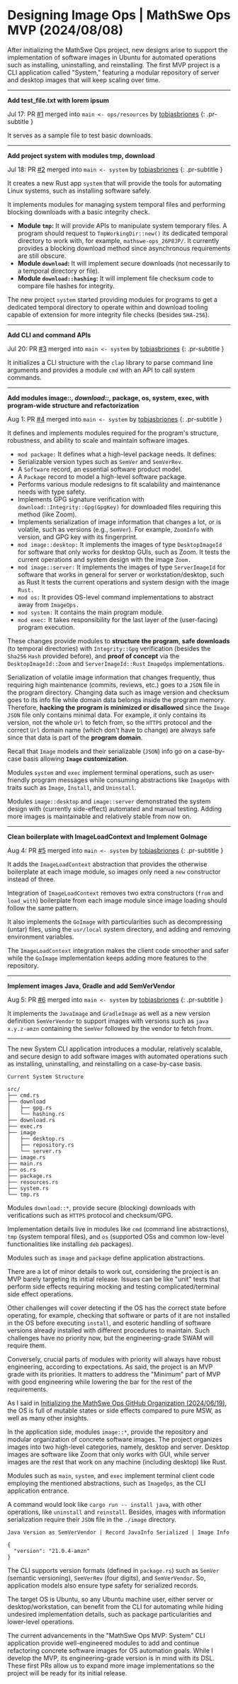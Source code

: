 <!-- Copyright (c) 2024 Tobias Briones. All rights reserved. -->
<!-- SPDX-License-Identifier: CC-BY-4.0 -->
<!-- This file is part of https://github.com/tobiasbriones/blog -->

# Designing Image Ops | MathSwe Ops MVP (2024/08/08)

After initializing the MathSwe Ops project, new designs arise to support the
implementation of software images in Ubuntu for automated operations such as
installing, uninstalling, and reinstalling. The first MVP project is a CLI
application called "System," featuring a modular repository of server and
desktop images that will keep scaling over time.

---

**Add test_file.txt with lorem ipsum**

Jul 17: PR [#1](https://github.com/mathswe-ops/mathswe-ops---mvp/pull/1) merged
into `main <- ops/resources`
by [tobiasbriones](https://github.com/tobiasbriones)
{: .pr-subtitle }

It serves as a sample file to test basic downloads.

---

**Add project system with modules tmp, download**

Jul 18: PR [#2](https://github.com/mathswe-ops/mathswe-ops---mvp/pull/2) merged
into `main <- system` by [tobiasbriones](https://github.com/tobiasbriones)
{: .pr-subtitle }

It creates a new Rust app `system` that will provide the tools for automating
Linux systems, such as installing software safely.

It implements modules for managing system temporal files and performing blocking
downloads with a basic integrity check.

- **Module `tmp`:** It will provide APIs to manipulate system temporary files. A
  program should request to `TmpWorkingDir::new()` its dedicated temporal
  directory to work with, for example, `mathswe-ops_26P8JP/`. It currently
  provides a blocking download method since asynchronous requirements are still
  obscure.
- **Module `download`:** It will implement secure downloads (not necessarily to
  a temporal directory or file).
- **Module `download::hashing`:** It will implement file checksum code to
  compare file hashes for integrity.

The new project `system` started providing modules for programs to get a
dedicated temporal directory to operate within and download tooling capable of
extension for more integrity file checks (besides `SHA-256`).

---

**Add CLI and command APIs**

Jul 20: PR [#3](https://github.com/mathswe-ops/mathswe-ops---mvp/pull/3) merged
into `main <- system` by [tobiasbriones](https://github.com/tobiasbriones)
{: .pr-subtitle }

It initializes a CLI structure with the `clap` library to parse command line
arguments and provides a module `cmd` with an API to call system commands.

---

**Add modules image::*, download::*, package, os, system, exec, with
program-wide structure and refactorization**

Aug 1: PR [#4](https://github.com/mathswe-ops/mathswe-ops---mvp/pull/4) merged
into `main <- system` by [tobiasbriones](https://github.com/tobiasbriones)
{: .pr-subtitle }

It defines and implements modules required for the program's structure,
robustness, and ability to scale and maintain software images.

- `mod package:` It defines what a high-level package needs. It defines:
- Serializable version types such as `SemVer` and `SemVerRev`.
- A `Software` record, an essential software product model.
- A `Package` record to model a high-level software package.
- Performs various module redesigns to fit scalability and maintenance needs
  with type safety.
- Implements GPG signature verification with `download::Integrity::Gpg(GpgKey)`
  for downloaded files requiring this method (like Zoom).
- Implements serialization of image information that changes a lot, or is
  volatile, such as versions (e.g., `SemVer`). For example, `ZoomInfo` with
  version, and GPG key with its fingerprint.
- `mod image::desktop:` It implements the images of type `DesktopImageId` for
  software that only works for desktop GUIs, such as Zoom. It tests the current
  operations and system design with the image `Zoom.`
- `mod image::server:` It implements the images of type `ServerImageId` for
  software that works in general for server or workstation/desktop, such as Rust
  It tests the current operations and system design with the image `Rust.`
- `mod os:` It provides OS-level command implementations to abstract away from
  `ImageOps.`
- `mod system:` It contains the main program module.
- `mod exec:` It takes responsibility for the last layer of the (user-facing)
  program execution.

These changes provide modules to **structure the program**, **safe downloads**
(to temporal directories) with `Integrity::Gpg` verification (besides the
`Sha256` `Hash` provided before), and **proof of concept** via the
`DesktopImageId::Zoom` and `ServerImageId::Rust` `ImageOps` implementations.

Serialization of volatile image information that changes frequently, thus
requiring high maintenance (commits, reviews, etc.) goes to a `JSON` file in the
program directory. Changing data such as image version and checksum goes to its
info file while domain data belongs inside the program memory. Therefore,
**hacking the program is minimized or disallowed** since the `Image` `JSON` file
only contains minimal data. For example, it only contains its version, not the
whole `Url` to fetch from, so the `HTTPS` protocol and the correct `Url` domain
name (which don't have to change) are always safe since that data is part of the
**program domain**.

Recall that `Image` models and their serializable (`JSON`) info go on a
case-by-case basis allowing **`Image` customization**.

Modules `system` and `exec` implement terminal operations, such as user-friendly
program messages while consuming abstractions like `ImageOps` with traits such
as `Image`, `Install`, and `Uninstall`.

Modules `image::desktop` and `image::server` demonstrated the system design with
(currently side-effect) automated and manual testing. Adding more images is
maintainable and relatively stable from now on.

---

**Clean boilerplate with ImageLoadContext and Implement GoImage**

Aug 4: PR [#5](https://github.com/mathswe-ops/mathswe-ops---mvp/pull/5) merged
into `main <- system` by [tobiasbriones](https://github.com/tobiasbriones)
{: .pr-subtitle }

It adds the `ImageLoadContext` abstraction that provides the otherwise
boilerplate at each image module, so images only need a `new` constructor
instead of three.

Integration of `ImageLoadContext` removes two extra constructors (`from` and
`load_with`) boilerplate from each image module since image loading should
follow the same pattern.

It also implements the `GoImage` with particularities such as decompressing
(untar) files, using the `usr/local` system directory, and adding and removing
environment variables.

The `ImageLoadContext` integration makes the client code smoother and safer
while the `GoImage` implementation keeps adding more features to the repository.

---

**Implement images Java, Gradle and add SemVerVendor**

Aug 5: PR [#6](https://github.com/mathswe-ops/mathswe-ops---mvp/pull/6) merged
into `main <- system` by [tobiasbriones](https://github.com/tobiasbriones)
{: .pr-subtitle }

It implements the `JavaImage` and `GradleImage` as well as a new version
definition `SemVerVendor` to support images with versions such
as `java x.y.z-amzn` containing the `SemVer` followed by the vendor to fetch
from.

---

The new System CLI application introduces a modular, relatively scalable, and
secure design to add software images with automated operations such as
installing, uninstalling, and reinstalling on a case-by-case basis.

`Current System Structure`

```
src/
├── cmd.rs
├── download
│   ├── gpg.rs
│   └── hashing.rs
├── download.rs
├── exec.rs
├── image
│   ├── desktop.rs
│   ├── repository.rs
│   └── server.rs
├── image.rs
├── main.rs
├── os.rs
├── package.rs
├── resources.rs
├── system.rs
└── tmp.rs
```

Modules `download::*`, provide secure (blocking) downloads with verifications
such as `HTTPS` protocol and checksum/GPG.

Implementation details live in modules like `cmd` (command line abstractions),
`tmp` (system temporal files), and `os` (supported OSs and common low-level
functionalities like installing `deb` packages).

Modules such as `image` and `package` define application abstractions.

There are a lot of minor details to work out, considering the project is an MVP
barely targeting its initial release. Issues can be like "unit" tests that
perform side effects requiring mocking and testing complicated/terminal side
effect operations.

Other challenges will cover detecting if the OS has the correct state before
operating, for example, checking that software or parts of it are not installed
in the OS before executing `install`, and esoteric handling of software versions
already installed with different procedures to maintain. Such challenges have no
priority now, but the engineering-grade SWAM will require them.

Conversely, crucial parts of modules with priority will always have robust
engineering, according to expectations. As said, the project is an MVP grade
with its priorities. It matters to address the "Minimum" part of MVP with good
engineering while lowering the bar for the rest of the requirements.

As I said in
[Initializing the MathSwe Ops GitHub Organization (2024/06/19)](/initializing-the-mathswe-ops-github-organization-2024-06-19),
the OS is full of mutable states or side effects compared to pure MSW, as well
as many other insights.

In the application side, modules `image::*`, provide the repository and modular
organization of concrete software images. The project organizes images into two
high-level categories, namely, desktop and server. Desktop images are software
like Zoom that only works with GUI, while server images are the rest that work
on any machine (including desktop) like Rust.

Modules such as `main`, `system`, and `exec` implement terminal client code
employing the mentioned abstractions, such as `ImageOps`, as the CLI application
entrance.

A command would look like `cargo run -- install java`, with other operations,
like `uninstall` and `reinstall`. Besides, images with information serialization
require their `JSON` file in the `./image` directory.

`Java Version as SemVerVendor | Record JavaInfo Serialized | Image Info`

```
{
  "version": "21.0.4-amzn"
}
```

The CLI supports version formats (defined in `package.rs`) such as `SemVer`
(semantic versioning), `SemVerRev` (four digits), and `SemVerVendor`. So,
application models also ensure type safety for serialized records.

The target OS is Ubuntu, so any Ubuntu machine user, either server or
desktop/workstation, can benefit from the CLI for automating while hiding
undesired implementation details, such as package particularities and
lower-level operations.

The current advancements in the "MathSwe Ops MVP: System" CLI application
provide well-engineered modules to add and continue refactoring concrete
software images for OS automation goals. While I develop the MVP, its
engineering-grade version is in mind with its DSL. These first PRs allow us to
expand more image implementations so the project will be ready for its initial
release.
